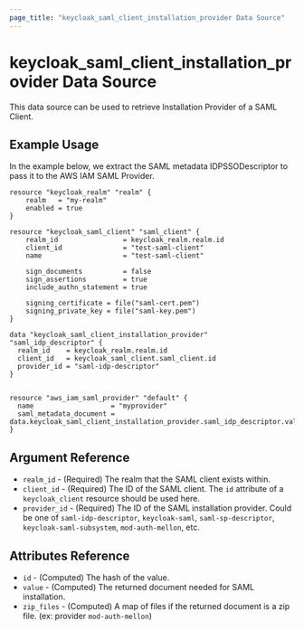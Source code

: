 ```yaml
---
page_title: "keycloak_saml_client_installation_provider Data Source"
---
```


# keycloak\_saml\_client\_installation\_provider Data Source

This data source can be used to retrieve Installation Provider of a SAML Client.

## Example Usage

In the example below, we extract the SAML metadata IDPSSODescriptor to pass it to the AWS IAM SAML Provider.

```hcl
resource "keycloak_realm" "realm" {
    realm   = "my-realm"
    enabled = true
}

resource "keycloak_saml_client" "saml_client" {
    realm_id                = keycloak_realm.realm.id
    client_id               = "test-saml-client"
    name                    = "test-saml-client"

    sign_documents          = false
    sign_assertions         = true
    include_authn_statement = true

    signing_certificate = file("saml-cert.pem")
    signing_private_key = file("saml-key.pem")
}

data "keycloak_saml_client_installation_provider" "saml_idp_descriptor" {
  realm_id    = keycloak_realm.realm.id
  client_id   = keycloak_saml_client.saml_client.id
  provider_id = "saml-idp-descriptor"
}


resource "aws_iam_saml_provider" "default" {
  name                   = "myprovider"
  saml_metadata_document = data.keycloak_saml_client_installation_provider.saml_idp_descriptor.value
}
```

## Argument Reference

- `realm_id` - (Required) The realm that the SAML client exists within.
- `client_id` - (Required) The ID of the SAML client. The `id` attribute of a `keycloak_client` resource should be used here.
- `provider_id` - (Required) The ID of the SAML installation provider. Could be one of `saml-idp-descriptor`, `keycloak-saml`, `saml-sp-descriptor`, `keycloak-saml-subsystem`, `mod-auth-mellon`, etc.

## Attributes Reference

- `id` - (Computed) The hash of the value.
- `value` - (Computed) The returned document needed for SAML installation.
- `zip_files` - (Computed) A map of files if the returned document is a zip file. (ex: provider `mod-auth-mellon`)
